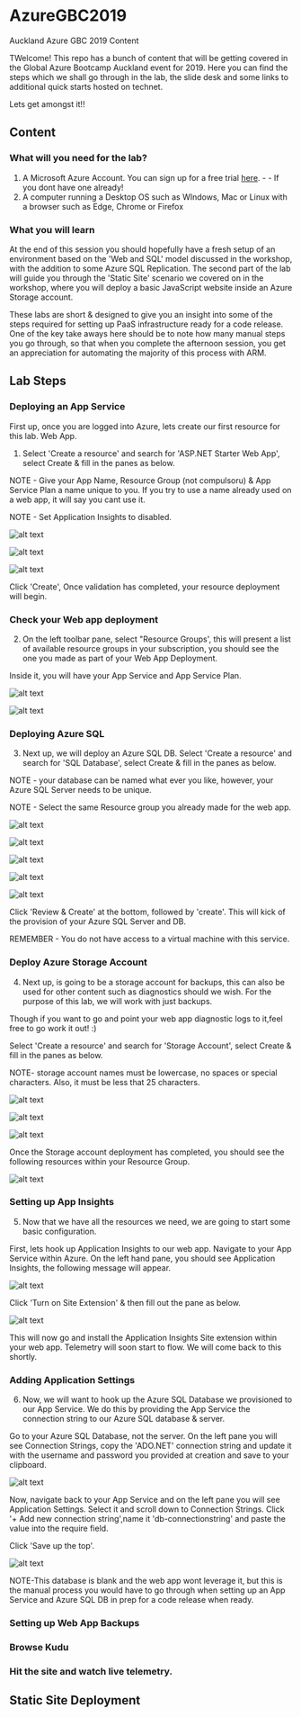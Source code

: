 # AzureGBC2019
Auckland Azure GBC 2019 Content

TWelcome! This repo has a bunch of content that will be getting covered in the Global Azure Bootcamp Auckland event for 2019. Here you can find the steps which we shall go through in the lab, the slide desk and some links to additional quick starts hosted on technet.

Lets get amongst it!!

## Content

### What will you need for the lab?
1. A Microsoft Azure Account. You can sign up for a free trial [here](https://azure.microsoft.com/en-us/free/). - - If you dont have one already!
2. A computer running a Desktop OS such as WIndows, Mac or Linux with a browser such as Edge, Chrome or Firefox


### What you will learn

At the end of this session you should hopefully have a fresh setup of an environment based on the 'Web and SQL' model discussed in the workshop, with the addition to some Azure SQL Replication. The second part of the lab will guide you through the 'Static Site' scenario we covered on in the workshop, where you will deploy a basic JavaScript website inside an Azure Storage account.

These labs are short & designed to give you an insight into some of the steps required for setting up PaaS infrastructure ready for a code release. One of the key take aways here should be to note how many manual steps you go through, so that when you complete the afternoon session, you get an appreciation for automating the majority of this process with ARM.

## Lab Steps

### Deploying an App Service

First up, once you are logged into Azure, lets create our first resource for this lab. Web App.

1. Select 'Create a resource' and search for 'ASP.NET Starter Web App', select Create & fill in the panes as below.

NOTE -  Give your App Name, Resource Group (not compulsoru) & App Service Plan a name unique to you. If you try to use a name already used on a web app, it will say you cant use it.

NOTE - Set Application Insights to disabled.

![alt text](/Images/2019-1.png)

![alt text](/Images/2019-2.png)

![alt text](/Images/2019-3.png)

Click 'Create', Once validation has completed, your resource deployment will begin.

### Check your Web app deployment

2. On the left toolbar pane, select "Resource Groups', this will present a list of available resource groups in your subscription, you should see the one you made as part of your Web App Deployment.

Inside it, you will have your App Service and App Service Plan.

![alt text](/Images/2019-4.png)

![alt text](/Images/2019-5.png)

### Deploying Azure SQL

3. Next up, we will deploy an Azure SQL DB. Select 'Create a resource' and search for 'SQL Database', select Create & fill in the panes as below.

NOTE - your database can be named what ever you like, however, your Azure SQL Server needs to be unique. 

NOTE - Select the same Resource group you already made for the web app.

![alt text](/Images/2019-5.png)

![alt text](/Images/2019-6.png)

![alt text](/Images/2019-7.png)

![alt text](/Images/2019-8.png)

![alt text](/Images/2019-9.png)

Click 'Review & Create' at the bottom, followed by 'create'. This will kick of the provision of your Azure SQL Server and DB.

REMEMBER - You do not have access to a virtual machine with this service.

### Deploy Azure Storage Account

4. Next up, is going to be a storage account for backups, this can also be used for other content such as diagnostics should we wish. For the purpose of this lab, we will work with just backups.

Though if you want to go and point your web app diagnostic logs to it,feel free to go work it out! :)

Select 'Create a resource' and search for 'Storage Account', select Create & fill in the panes as below.

NOTE- storage account names must be lowercase, no spaces or special characters. Also, it must be less that 25 characters.

![alt text](/Images/2019-10.png)

![alt text](/Images/2019-11.png)

![alt text](/Images/2019-12.png)

Once the Storage account deployment has completed, you should see the following resources within your Resource Group.

![alt text](/Images/2019-13.png)

### Setting up App Insights

5. Now that we have all the resources we need, we are going to start some basic configuration.

First, lets hook up Application Insights to our web app. Navigate to your App Service within Azure. On the left hand pane, you should see Application Insights, the following message will appear.

![alt text](/Images/2019-14.png)

Click 'Turn on Site Extension' & then fill out the pane as below. 

![alt text](/Images/2019-15.png)

This will now go and install the Application Insights Site extension within your web app. Telemetry will soon start to flow. We will come back to this shortly.

### Adding Application Settings

6. Now, we will want to hook up the Azure SQL Database we provisioned to our App Service. We do this by providing the App Service the connection string to our Azure SQL database & server.

Go to your Azure SQL Database, not the server. On the left pane you will see Connection Strings, copy the 'ADO.NET' connection string and update it with the username and password you provided at creation and save to your clipboard.

![alt text](/Images/2019-16.png)

Now, navigate back to your App Service and on the left pane you will see Application Settings. Select it and scroll down to Connection Strings. Click '+ Add new connection string',name it 'db-connectionstring' and paste the value into the require field.

Click 'Save up the top'.

![alt text](/Images/2019-17.png)


NOTE-This database is blank and the web app wont leverage it, but this is the manual process you would have to go through when setting up an App Service and Azure SQL DB in prep for a code release when ready.

### Setting up Web App Backups

### Browse Kudu

### Hit the site and watch live telemetry.


## Static Site Deployment

